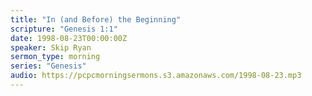 ```yaml
---
title: "In (and Before) the Beginning"
scripture: "Genesis 1:1"
date: 1998-08-23T00:00:00Z
speaker: Skip Ryan
sermon_type: morning
series: "Genesis"
audio: https://pcpcmorningsermons.s3.amazonaws.com/1998-08-23.mp3 
---
```



